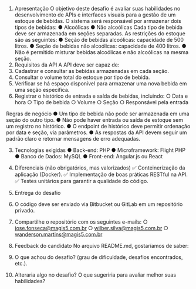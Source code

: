 1. Apresentação
O objetivo deste desafio é avaliar suas habilidades no desenvolvimento de
APIs e interfaces visuais para a gestão de um estoque de bebidas.
O sistema será responsável por armazenar dois tipos de bebidas:
● Alcoólicas
● Não alcoólicas
Cada tipo de bebida deve ser armazenada em seções separadas.
As restrições do estoque são as seguintes:
● Seção de bebidas alcoólicas: capacidade de 500 litros.
● Seção de bebidas não alcoólicas: capacidade de 400 litros.
● Não é permitido misturar bebidas alcoólicas e não alcoólicas na
mesma seção.
2. Requisitos da API
A API deve ser capaz de:
1. Cadastrar e consultar as bebidas armazenadas em cada seção.
2. Consultar o volume total do estoque por tipo de bebida.
3. Verificar se há espaço disponível para armazenar uma nova bebida
em uma seção específica.
4. Registrar o histórico de entrada e saída de bebidas, incluindo:
○ Data e hora
○ Tipo de bebida
○ Volume
○ Seção
○ Responsável pela entrada

Regras de negócio
● Um tipo de bebida não pode ser armazenada em uma seção do
outro tipo.
● Não pode haver entrada ou saída de estoque sem um registro no
histórico.
● O endpoint de histórico deve permitir ordenação por data e seção,
via parâmetros.
● As respostas da API devem seguir um padrão claro e retornar
mensagens de erro adequadas.

3. Tecnologias exigidas
● Back-end: PHP
● Microframework: Flight PHP
● Banco de Dados: MySQL
● Front-end: Angular.js ou React

4. Diferenciais (não obrigatórios, mas valorizados)
✅ Conteinerização da aplicação (Docker).
✅ Implementação de boas práticas RESTful na API.
✅ Testes unitários para garantir a qualidade do código.

5. Entrega do desafio
1. O código deve ser enviado via Bitbucket ou GitLab em um
repositório privado.
2. Compartilhe o repositório com os seguintes e-mails:
○ jose.fonseca@magis5.com.br
○ wilber.silva@magis5.com.br
○ wanderson.martins@magis5.com.br

6. Feedback do candidato
No arquivo README.md, gostaríamos de saber:
1. O que achou do desafio? (grau de dificuldade, desafios encontrados,
etc.).
2. Alteraria algo no desafio? O que sugeriria para avaliar melhor suas
habilidades?